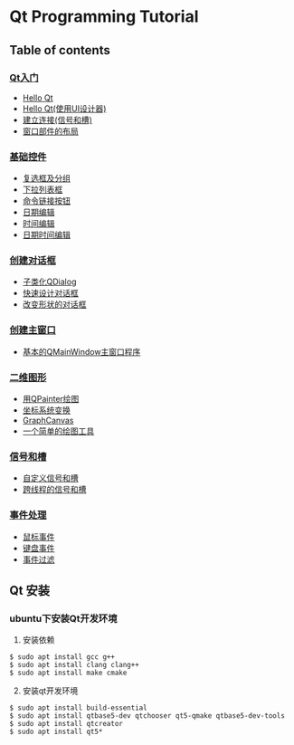 # Qt Programming Tutorial

## Table of contents

### [Qt入门](getting_started)
- [Hello Qt](getting_started/hello)
- [Hello Qt(使用UI设计器)](getting_started/hello_ui)
- [建立连接(信号和槽)](getting_started/quit)
- [窗口部件的布局](getting_started/age)

### [基础控件](basic_widget)
- [复选框及分组](basic_widget/QCheckBox_QButtonGroup)
- [下拉列表框](basic_widget/QComboBox)
- [命令链接按钮](basic_widget/QCommandLinkButton)
- [日期编辑](basic_widget/QDateEdit)
- [时间编辑](basic_widget/QTimeEdit)
- [日期时间编辑](basic_widget/QDateTimeEdit)


### [创建对话框](creating_dialog)
- [子类化QDialog](creating_dialog/find)
- [快速设计对话框](creating_dialog/rapid_dialog_design)
- [改变形状的对话框](shape_changing_dialog)


### [创建主窗口](creating_mainwindow)
- [基本的QMainWindow主窗口程序](creating_mainwindow/mainwindow)


### [二维图形](2d_graphics)
- [用QPainter绘图](2d_graphics/paintbasic)
- [坐标系统变换](2d_graphics/oventimer)
- [GraphCanvas](2d_graphics/graphcanvas)
- [一个简单的绘图工具](2d_graphics/painter)

### [信号和槽](signal_slot)
- [自定义信号和槽](signal_slot/CustomSignalSlot)
- [跨线程的信号和槽](signal_slot/CustomSignalSlotThread)

### [事件处理](event_processing)
- [鼠标事件](event_processing/mouseevent)
- [键盘事件](event_processing/keyevent)
- [事件过滤](event_processing/eventfilter)

## Qt 安装

### ubuntu下安装Qt开发环境

1. 安装依赖

```
$ sudo apt install gcc g++
$ sudo apt install clang clang++
$ sudo apt install make cmake
```

2. 安装qt开发环境

```
$ sudo apt install build-essential
$ sudo apt install qtbase5-dev qtchooser qt5-qmake qtbase5-dev-tools
$ sudo apt install qtcreator
$ sudo apt install qt5*
```
